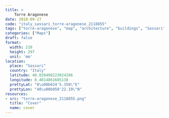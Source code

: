 ```yaml
---
title: > 
    Torre Aragonese
date: 2018-09-27
code: "italy_sassari_torre-aragonese_2118855"
tags: ["torre-aragonese", "map", "architecture", "buildings", "Sassari", "Italy"]
categories: ["Maps"]
draft: false
format:
  width: 210
  height: 297
  unit: 'mm'
location:
  place: "Sassari"
  country: "Italy"
  latitude: 40.839498223024286
  longitude: 8.4014861685138
  prettyLat: "8\u00b024'5.350\"E"
  prettyLon: "40\u00b050'22.19\"N"
resources:
- src: "torre-aragonese_2118855.png"
  title: "Cover"
  name: cover
---
```

